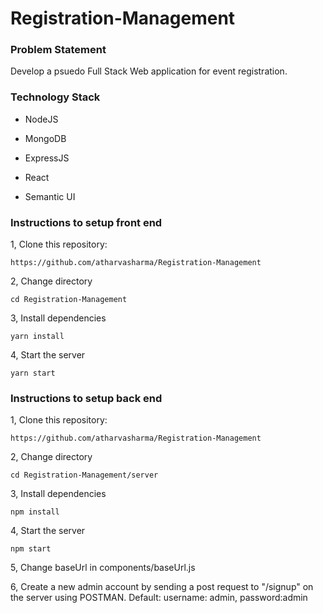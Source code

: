 Registration-Management
==============================================

### Problem Statement
Develop a psuedo Full Stack Web application for event registration.
### Technology Stack

-   NodeJS

-   MongoDB

-   ExpressJS

-   React

-   Semantic UI
### Instructions to setup front end

1, Clone this repository:

```https://github.com/atharvasharma/Registration-Management```

2, Change directory

```cd Registration-Management```

3, Install dependencies

```yarn install```

4, Start the server

```yarn start```

### Instructions to setup back end
1, Clone this repository:

```https://github.com/atharvasharma/Registration-Management```

2, Change directory

```cd Registration-Management/server```


3, Install dependencies

```npm install```

4, Start the server

```npm start```

5, Change baseUrl in components/baseUrl.js

6, Create a new admin account by sending a post request to "/signup" on the server using POSTMAN.
   Default: username: admin, password:admin

